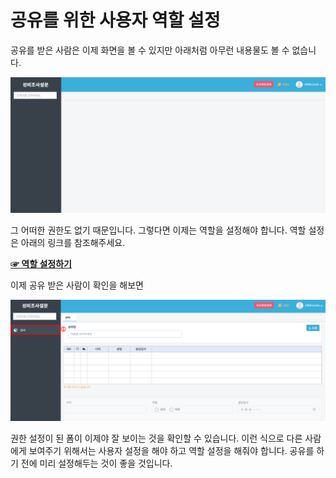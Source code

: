 # 공유를 위한 사용자 역할 설정
공유를 받은 사람은 이제 화면을 볼 수 있지만 아래처럼 아무런 내용물도 볼 수 없습니다.

![아무것도 안보여요](/media/image148.png)

그 어떠한 권한도 없기 때문입니다. 그렇다면 이제는 역할을 설정해야 합니다. 역할 설정은 아래의 링크를 참조해주세요.

[**☞ 역할 설정하기**](/part-3/1-default-settings/3-add-role.md)

이제 공유 받은 사람이 확인을 해보면

![아무것도 안보여요](/media/image149.png)

권한 설정이 된 폼이 이제야 잘 보이는 것을 확인할 수 있습니다. 이런 식으로 다른 사람에게 보여주기 위해서는 사용자 설정을 해야 하고 역할 설정을 해줘야 합니다. 공유를 하기 전에 미리 설정해두는 것이 좋을 것입니다.